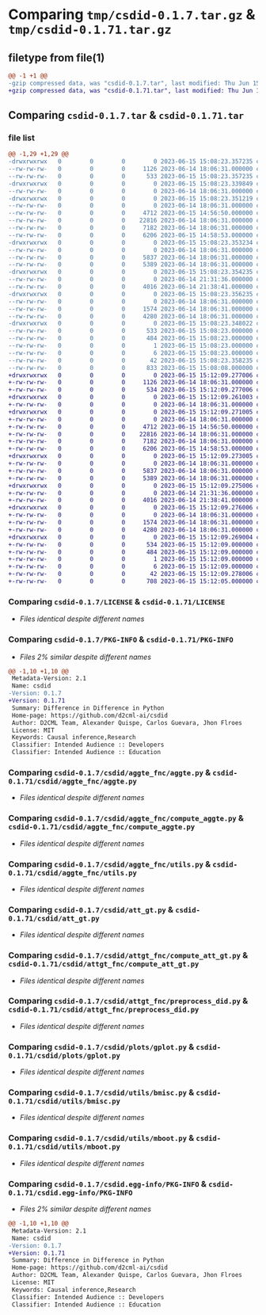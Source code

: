 # Comparing `tmp/csdid-0.1.7.tar.gz` & `tmp/csdid-0.1.71.tar.gz`

## filetype from file(1)

```diff
@@ -1 +1 @@
-gzip compressed data, was "csdid-0.1.7.tar", last modified: Thu Jun 15 15:08:23 2023, max compression
+gzip compressed data, was "csdid-0.1.71.tar", last modified: Thu Jun 15 15:12:09 2023, max compression
```

## Comparing `csdid-0.1.7.tar` & `csdid-0.1.71.tar`

### file list

```diff
@@ -1,29 +1,29 @@
-drwxrwxrwx   0        0        0        0 2023-06-15 15:08:23.357235 csdid-0.1.7/
--rw-rw-rw-   0        0        0     1126 2023-06-14 18:06:31.000000 csdid-0.1.7/LICENSE
--rw-rw-rw-   0        0        0      533 2023-06-15 15:08:23.357235 csdid-0.1.7/PKG-INFO
-drwxrwxrwx   0        0        0        0 2023-06-15 15:08:23.339849 csdid-0.1.7/csdid/
--rw-rw-rw-   0        0        0        0 2023-06-14 18:06:31.000000 csdid-0.1.7/csdid/__init__.py
-drwxrwxrwx   0        0        0        0 2023-06-15 15:08:23.351219 csdid-0.1.7/csdid/aggte_fnc/
--rw-rw-rw-   0        0        0        0 2023-06-14 18:06:31.000000 csdid-0.1.7/csdid/aggte_fnc/__init__.py
--rw-rw-rw-   0        0        0     4712 2023-06-15 14:56:50.000000 csdid-0.1.7/csdid/aggte_fnc/aggte.py
--rw-rw-rw-   0        0        0    22816 2023-06-14 18:06:31.000000 csdid-0.1.7/csdid/aggte_fnc/compute_aggte.py
--rw-rw-rw-   0        0        0     7182 2023-06-14 18:06:31.000000 csdid-0.1.7/csdid/aggte_fnc/utils.py
--rw-rw-rw-   0        0        0     6206 2023-06-15 14:58:53.000000 csdid-0.1.7/csdid/att_gt.py
-drwxrwxrwx   0        0        0        0 2023-06-15 15:08:23.353234 csdid-0.1.7/csdid/attgt_fnc/
--rw-rw-rw-   0        0        0        0 2023-06-14 18:06:31.000000 csdid-0.1.7/csdid/attgt_fnc/__init__.py
--rw-rw-rw-   0        0        0     5837 2023-06-14 18:06:31.000000 csdid-0.1.7/csdid/attgt_fnc/compute_att_gt.py
--rw-rw-rw-   0        0        0     5389 2023-06-14 18:06:31.000000 csdid-0.1.7/csdid/attgt_fnc/preprocess_did.py
-drwxrwxrwx   0        0        0        0 2023-06-15 15:08:23.354235 csdid-0.1.7/csdid/plots/
--rw-rw-rw-   0        0        0        0 2023-06-14 21:31:36.000000 csdid-0.1.7/csdid/plots/__init__.py
--rw-rw-rw-   0        0        0     4016 2023-06-14 21:38:41.000000 csdid-0.1.7/csdid/plots/gplot.py
-drwxrwxrwx   0        0        0        0 2023-06-15 15:08:23.356235 csdid-0.1.7/csdid/utils/
--rw-rw-rw-   0        0        0        0 2023-06-14 18:06:31.000000 csdid-0.1.7/csdid/utils/__init__.py
--rw-rw-rw-   0        0        0     1574 2023-06-14 18:06:31.000000 csdid-0.1.7/csdid/utils/bmisc.py
--rw-rw-rw-   0        0        0     4280 2023-06-14 18:06:31.000000 csdid-0.1.7/csdid/utils/mboot.py
-drwxrwxrwx   0        0        0        0 2023-06-15 15:08:23.348022 csdid-0.1.7/csdid.egg-info/
--rw-rw-rw-   0        0        0      533 2023-06-15 15:08:23.000000 csdid-0.1.7/csdid.egg-info/PKG-INFO
--rw-rw-rw-   0        0        0      484 2023-06-15 15:08:23.000000 csdid-0.1.7/csdid.egg-info/SOURCES.txt
--rw-rw-rw-   0        0        0        1 2023-06-15 15:08:23.000000 csdid-0.1.7/csdid.egg-info/dependency_links.txt
--rw-rw-rw-   0        0        0        6 2023-06-15 15:08:23.000000 csdid-0.1.7/csdid.egg-info/top_level.txt
--rw-rw-rw-   0        0        0       42 2023-06-15 15:08:23.358235 csdid-0.1.7/setup.cfg
--rw-rw-rw-   0        0        0      833 2023-06-15 15:08:08.000000 csdid-0.1.7/setup.py
+drwxrwxrwx   0        0        0        0 2023-06-15 15:12:09.277006 csdid-0.1.71/
+-rw-rw-rw-   0        0        0     1126 2023-06-14 18:06:31.000000 csdid-0.1.71/LICENSE
+-rw-rw-rw-   0        0        0      534 2023-06-15 15:12:09.277006 csdid-0.1.71/PKG-INFO
+drwxrwxrwx   0        0        0        0 2023-06-15 15:12:09.261003 csdid-0.1.71/csdid/
+-rw-rw-rw-   0        0        0        0 2023-06-14 18:06:31.000000 csdid-0.1.71/csdid/__init__.py
+drwxrwxrwx   0        0        0        0 2023-06-15 15:12:09.271005 csdid-0.1.71/csdid/aggte_fnc/
+-rw-rw-rw-   0        0        0        0 2023-06-14 18:06:31.000000 csdid-0.1.71/csdid/aggte_fnc/__init__.py
+-rw-rw-rw-   0        0        0     4712 2023-06-15 14:56:50.000000 csdid-0.1.71/csdid/aggte_fnc/aggte.py
+-rw-rw-rw-   0        0        0    22816 2023-06-14 18:06:31.000000 csdid-0.1.71/csdid/aggte_fnc/compute_aggte.py
+-rw-rw-rw-   0        0        0     7182 2023-06-14 18:06:31.000000 csdid-0.1.71/csdid/aggte_fnc/utils.py
+-rw-rw-rw-   0        0        0     6206 2023-06-15 14:58:53.000000 csdid-0.1.71/csdid/att_gt.py
+drwxrwxrwx   0        0        0        0 2023-06-15 15:12:09.273005 csdid-0.1.71/csdid/attgt_fnc/
+-rw-rw-rw-   0        0        0        0 2023-06-14 18:06:31.000000 csdid-0.1.71/csdid/attgt_fnc/__init__.py
+-rw-rw-rw-   0        0        0     5837 2023-06-14 18:06:31.000000 csdid-0.1.71/csdid/attgt_fnc/compute_att_gt.py
+-rw-rw-rw-   0        0        0     5389 2023-06-14 18:06:31.000000 csdid-0.1.71/csdid/attgt_fnc/preprocess_did.py
+drwxrwxrwx   0        0        0        0 2023-06-15 15:12:09.275006 csdid-0.1.71/csdid/plots/
+-rw-rw-rw-   0        0        0        0 2023-06-14 21:31:36.000000 csdid-0.1.71/csdid/plots/__init__.py
+-rw-rw-rw-   0        0        0     4016 2023-06-14 21:38:41.000000 csdid-0.1.71/csdid/plots/gplot.py
+drwxrwxrwx   0        0        0        0 2023-06-15 15:12:09.276006 csdid-0.1.71/csdid/utils/
+-rw-rw-rw-   0        0        0        0 2023-06-14 18:06:31.000000 csdid-0.1.71/csdid/utils/__init__.py
+-rw-rw-rw-   0        0        0     1574 2023-06-14 18:06:31.000000 csdid-0.1.71/csdid/utils/bmisc.py
+-rw-rw-rw-   0        0        0     4280 2023-06-14 18:06:31.000000 csdid-0.1.71/csdid/utils/mboot.py
+drwxrwxrwx   0        0        0        0 2023-06-15 15:12:09.269004 csdid-0.1.71/csdid.egg-info/
+-rw-rw-rw-   0        0        0      534 2023-06-15 15:12:09.000000 csdid-0.1.71/csdid.egg-info/PKG-INFO
+-rw-rw-rw-   0        0        0      484 2023-06-15 15:12:09.000000 csdid-0.1.71/csdid.egg-info/SOURCES.txt
+-rw-rw-rw-   0        0        0        1 2023-06-15 15:12:09.000000 csdid-0.1.71/csdid.egg-info/dependency_links.txt
+-rw-rw-rw-   0        0        0        6 2023-06-15 15:12:09.000000 csdid-0.1.71/csdid.egg-info/top_level.txt
+-rw-rw-rw-   0        0        0       42 2023-06-15 15:12:09.278006 csdid-0.1.71/setup.cfg
+-rw-rw-rw-   0        0        0      708 2023-06-15 15:12:05.000000 csdid-0.1.71/setup.py
```

### Comparing `csdid-0.1.7/LICENSE` & `csdid-0.1.71/LICENSE`

 * *Files identical despite different names*

### Comparing `csdid-0.1.7/PKG-INFO` & `csdid-0.1.71/PKG-INFO`

 * *Files 2% similar despite different names*

```diff
@@ -1,10 +1,10 @@
 Metadata-Version: 2.1
 Name: csdid
-Version: 0.1.7
+Version: 0.1.71
 Summary: Difference in Difference in Python
 Home-page: https://github.com/d2cml-ai/csdid
 Author: D2CML Team, Alexander Quispe, Carlos Guevara, Jhon Flroes
 License: MIT
 Keywords: Causal inference,Research
 Classifier: Intended Audience :: Developers
 Classifier: Intended Audience :: Education
```

### Comparing `csdid-0.1.7/csdid/aggte_fnc/aggte.py` & `csdid-0.1.71/csdid/aggte_fnc/aggte.py`

 * *Files identical despite different names*

### Comparing `csdid-0.1.7/csdid/aggte_fnc/compute_aggte.py` & `csdid-0.1.71/csdid/aggte_fnc/compute_aggte.py`

 * *Files identical despite different names*

### Comparing `csdid-0.1.7/csdid/aggte_fnc/utils.py` & `csdid-0.1.71/csdid/aggte_fnc/utils.py`

 * *Files identical despite different names*

### Comparing `csdid-0.1.7/csdid/att_gt.py` & `csdid-0.1.71/csdid/att_gt.py`

 * *Files identical despite different names*

### Comparing `csdid-0.1.7/csdid/attgt_fnc/compute_att_gt.py` & `csdid-0.1.71/csdid/attgt_fnc/compute_att_gt.py`

 * *Files identical despite different names*

### Comparing `csdid-0.1.7/csdid/attgt_fnc/preprocess_did.py` & `csdid-0.1.71/csdid/attgt_fnc/preprocess_did.py`

 * *Files identical despite different names*

### Comparing `csdid-0.1.7/csdid/plots/gplot.py` & `csdid-0.1.71/csdid/plots/gplot.py`

 * *Files identical despite different names*

### Comparing `csdid-0.1.7/csdid/utils/bmisc.py` & `csdid-0.1.71/csdid/utils/bmisc.py`

 * *Files identical despite different names*

### Comparing `csdid-0.1.7/csdid/utils/mboot.py` & `csdid-0.1.71/csdid/utils/mboot.py`

 * *Files identical despite different names*

### Comparing `csdid-0.1.7/csdid.egg-info/PKG-INFO` & `csdid-0.1.71/csdid.egg-info/PKG-INFO`

 * *Files 2% similar despite different names*

```diff
@@ -1,10 +1,10 @@
 Metadata-Version: 2.1
 Name: csdid
-Version: 0.1.7
+Version: 0.1.71
 Summary: Difference in Difference in Python
 Home-page: https://github.com/d2cml-ai/csdid
 Author: D2CML Team, Alexander Quispe, Carlos Guevara, Jhon Flroes
 License: MIT
 Keywords: Causal inference,Research
 Classifier: Intended Audience :: Developers
 Classifier: Intended Audience :: Education
```

